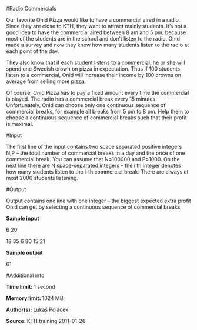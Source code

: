 #Radio Commercials

Our favorite Onid Pizza would like to have a commercial aired in a radio. Since they are close to KTH, they want to attract mainly students. It’s not a good idea to have the commercial aired between 8 am and 5 pm, because most of the students are in the school and don’t listen to the radio. Onid made a survey and now they know how many students listen to the radio at each point of the day.

They also know that if each student listens to a commercial, he or she will spend one Swedish crown on pizza in expectation. Thus if 100 students listen to a commercial, Onid will increase their income by 100 crowns on average from selling more pizza.

Of course, Onid Pizza has to pay a fixed amount every time the commercial is played. The radio has a commercial break every 15 minutes. Unfortunately, Onid can choose only one continuous sequence of commercial breaks, for example all breaks from 5 pm to 8 pm. Help them to choose a continuous sequence of commercial breaks such that their profit is maximal.

#Input

The first line of the input contains two space separated positive integers N,P – the total number of commercial breaks in a day and the price of one commercial break. You can assume that N≤100000 and P≤1000. On the next line there are N space-separated integers – the i’th integer denotes how many students listen to the i-th commercial break. There are always at most 2000 students listening.

#Output

Output contains one line with one integer – the biggest expected extra profit Onid can get by selecting a continuous sequence of commercial breaks.

<b>Sample input</b>

6 20

18 35 6 80 15 21

<b>Sample output</b>

61

#Additional info

<b>Time limit: </b> 1 second

<b>Memory limit: </b> 1024 MB

<b>Author(s): </b> Lukáš Poláček 

<b>Source: </b>  KTH training 2011-01-26 
